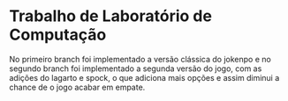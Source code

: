 # Trabalho de Laboratório de Computação
No primeiro branch foi implementado a versão clássica do jokenpo e no segundo branch foi implementado a segunda versão do jogo, com as adições do lagarto e spock, o que adiciona mais opções e assim diminui a chance de o jogo acabar em empate.
